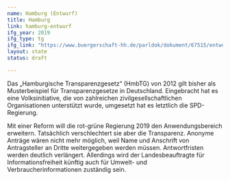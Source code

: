 ```yaml
---
name: Hamburg (Entwurf)
title: Hamburg
link: hamburg-entwurf
ifg_year: 2019
ifg_type: tg
ifg_link: "https://www.buergerschaft-hh.de/parldok/dokument/67515/entwurf_eines_gesetzes_zur_aenderung_des_hamburgischen_transparenzgesetzes_und_des_hamburgischen_umweltinformationsgesetzes_sowie_zum_erlass_des_ausfu.pdf"
layout: state
status: draft

---
```



Das „Hamburgische Transparenzgesetz“ (HmbTG) von 2012 gilt bisher als Musterbeispiel für Transparenzgesetze in Deutschland. Eingebracht hat es eine Volksinitiative, die von zahlreichen zivilgesellschaftlichen Organisationen unterstützt wurde, umgesetzt hat es letztlich die SPD-Regierung.

Mit einer Reform will die rot-grüne Regierung 2019 den Anwendungsbereich erweitern. Tatsächlich verschlechtert sie aber die Transparenz. Anonyme Anträge wären nicht mehr möglich, weil Name und Anschrift von Antragsteller an Dritte weitergegeben werden müssen. Antwortfristen werden deutlich verlängert. Allerdings wird der Landesbeauftragte für Informationsfreiheit künftig auch für Umwelt- und Verbraucherinformationen zuständig sein.
